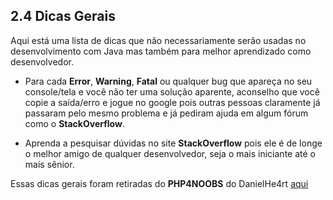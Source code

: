 ## 2.4 Dicas Gerais

Aqui está uma lista de dicas que não necessariamente serão usadas no desenvolvimento com Java mas também para melhor aprendizado como desenvolvedor.

- Para cada **Error**, **Warning**, **Fatal** ou qualquer bug que apareça no seu console/tela e você não ter uma solução aparente, aconselho que você copie a saída/erro e jogue no google pois outras pessoas claramente já passaram pelo mesmo problema e já pediram ajuda em algum fórum como o **StackOverflow**.

- Aprenda a pesquisar dúvidas no site **StackOverflow** pois ele é de longe o melhor amigo de qualquer desenvolvedor, seja o mais iniciante até o mais sênior.

Essas dicas gerais foram retiradas do **PHP4NOOBS** do DanielHe4rt <a href="https://github.com/DanielHe4rt/php4noobs/blob/master/2-Ambiente/4-Dicas-gerais.md">aqui</a>